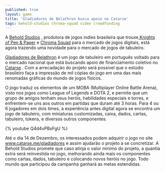 ```yaml
---
published: true
layout: game
title: 'Gladiadores de Belathron busca apoio no Catarse'
tags: behold-studios chroma-squad video crowdfunding
---
```

A <a href="http://beholdstudios.com.br/" target="_blank">Behold Studios</a>
, produtora de jogos indies brasileira que trouxe<a href="http://beholdstudios.com.br/games/knights-of-pen-paper/" target="_blank"> Knights of Pen &amp; Paper</a>
 e <a href="http://beholdstudios.com.br/games/chroma-squad/" target="_blank">Chroma Squad</a>
 para o mercado de jogos digitais, est&#225; agora trazendo uma novidade para o mercado de jogos de tabuleiro.
 

 
<a href="http://www.catarse.me/pt/gladiadores" target="_blank">Gladiadores de Belathron</a>
 &#233; um jogo de tabuleiro em portugu&#234;s voltado para o mercado nacional que est&#225; buscando apoio de financiamento coletivo no <a href="http://www.catarse.me/pt/gladiadores" target="_blank">Catarse</a>
. Com a arrecada&#231;&#227;o do projeto ser&#225; poss&#237;vel que o est&#250;dio brasileiro fa&#231;a a impress&#227;o de mil c&#243;pias do jogo em uma das mais renomadas gr&#225;ficas do mundo de jogos f&#237;sicos.
 

 
O jogo traduz os elementos de um MOBA (Multiplayer Online Battle Arena), visto nos jogos como League of Legends e DOTA 2, e permite que um grupo de amigos tenham seus her&#243;is, habilidades especiais e torres, e enfrentem-se uns aos outros em partidas que duram at&#233; 3 horas. Para 4 ou 6 jogadores em dois times, a experi&#234;ncia antes digital agora se encontra um jogo de tabuleiro, com miniaturas customizadas, caixa, dados, cartas, tabuleiro, tokens, e diversos outros componentes.
 
{% youtube Q4d4vPBxFgU %}
 
At&#233; o dia 14 de Dezembro, os interessados podem adquirir o jogo no site <a href="http://www.catarse.me/pt/gladiadores" target="_blank">www.catarse.me/gladiadores</a>
 e assim ajudar&#227;o o projeto a se concretizar. A Behold Studios promete que caso atinja o valor m&#237;nimo do projeto, a quantia extra ser&#225; reinvestida no jogo, melhorando ainda mais os componentes como cartas, dados, tabuleiro e colocando novos her&#243;is no jogo. Todo mundo que participou da campanha ganhar&#225; as metas estendidas.
